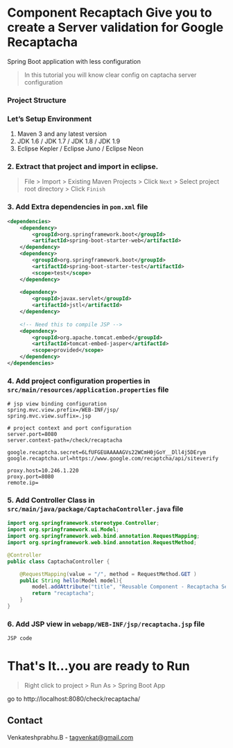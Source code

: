 # Component Recaptach Give you to create a Server validation for Google Recaptacha
Spring Boot application with less configuration 

> In this tutorial you will know clear config on captacha server configuration


### Project Structure

### Let’s Setup Environment

1. Maven 3 and any latest version
2. JDK 1.6 / JDK 1.7 / JDK 1.8 / JDK 1.9
3. Eclipse Kepler / Eclipse Juno / Eclipse Neon


### 2. Extract that project and import in eclipse.

> File > Import > Existing Maven Projects > Click ``Next`` > Select project root directory > Click ``Finish``


### 3. Add Extra dependencies in ``pom.xml`` file

```XML
<dependencies>
	<dependency>
		<groupId>org.springframework.boot</groupId>
		<artifactId>spring-boot-starter-web</artifactId>
	</dependency>
	<dependency>
		<groupId>org.springframework.boot</groupId>
		<artifactId>spring-boot-starter-test</artifactId>
		<scope>test</scope>
	</dependency>
	
	<dependency>
		<groupId>javax.servlet</groupId>
		<artifactId>jstl</artifactId>
	</dependency>
	
	<!-- Need this to compile JSP -->
	<dependency>
		<groupId>org.apache.tomcat.embed</groupId>
		<artifactId>tomcat-embed-jasper</artifactId>
		<scope>provided</scope>
	</dependency>
</dependencies>
```


### 4. Add project configuration properties in ``src/main/resources/application.properties`` file

```
# jsp view binding configuration 
spring.mvc.view.prefix=/WEB-INF/jsp/
spring.mvc.view.suffix=.jsp

# project context and port configuration
server.port=8080
server.context-path=/check/recaptacha

google.recaptcha.secret=6LfUFGEUAAAAAGVs22WCmH0jGoY__Dll4j5DErym
google.recaptcha.url=https://www.google.com/recaptcha/api/siteverify

proxy.host=10.246.1.220
proxy.port=8080
remote.ip=
```


### 5. Add Controller Class in ``src/main/java/package/CaptachaController.java`` file

```JAVA
import org.springframework.stereotype.Controller;
import org.springframework.ui.Model;
import org.springframework.web.bind.annotation.RequestMapping;
import org.springframework.web.bind.annotation.RequestMethod;

@Controller
public class CaptachaController {

	@RequestMapping(value = "/", method = RequestMethod.GET )
	public String hello(Model model){
		model.addAttribute("title", "Reusable Component - Recaptacha Server Validation");
		return "recaptacha";
	}
}
```


### 6. Add JSP view in ``webapp/WEB-INF/jsp/recaptacha.jsp`` file

```JSP
JSP code
```
# That's It...you are ready to Run


> Right click to project > Run As > Spring Boot App

go to http://localhost:8080/check/recaptacha/


## Contact

Venkateshprabhu.B - tagvenkat@gmail.com

